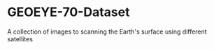 # GEOEYE-70-Dataset
A collection of images to scanning the Earth's surface using different satellites
